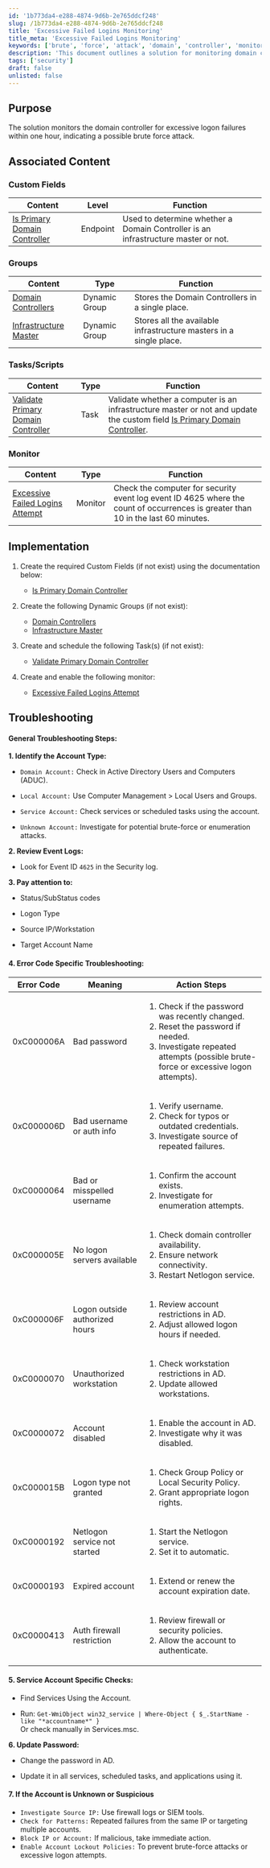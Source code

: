 ```yaml
---
id: '1b773da4-e288-4874-9d6b-2e765ddcf248'
slug: /1b773da4-e288-4874-9d6b-2e765ddcf248
title: 'Excessive Failed Logins Monitoring'
title_meta: 'Excessive Failed Logins Monitoring'
keywords: ['brute', 'force', 'attack', 'domain', 'controller', 'monitoring', 'security']
description: 'This document outlines a solution for monitoring domain controllers for excessive logon failures within a one-hour window, which may indicate a potential brute force attack. It includes details on custom fields, dynamic groups, tasks, and monitoring setup necessary for effective security management.'
tags: ['security']
draft: false
unlisted: false
---
```


## Purpose

The solution monitors the domain controller for excessive logon failures within one hour, indicating a possible brute force attack.

## Associated Content

### Custom Fields

| Content | Level | Function |
|---------|-------|----------|
| [Is Primary Domain Controller](/docs/b6a7c804-693c-4cf5-a60e-61dcb10ddcae) | Endpoint | Used to determine whether a Domain Controller is an infrastructure master or not. |

### Groups

| Content | Type | Function |
|---------|------|----------|
| [Domain Controllers](/docs/eeeb4ee0-d683-44fd-81cf-7f8872b71c68) | Dynamic Group | Stores the Domain Controllers in a single place. |
| [Infrastructure Master](/docs/c2c2d22b-f735-4ec5-91a6-a014ab2e84a8) | Dynamic Group | Stores all the available infrastructure masters in a single place. |

### Tasks/Scripts

| Content | Type | Function |
|---------|------|----------|
| [Validate Primary Domain Controller](/docs/7bc6ac21-322d-4630-836f-f00e93b94168) | Task | Validate whether a computer is an infrastructure master or not and update the custom field [Is Primary Domain Controller](/docs/b6a7c804-693c-4cf5-a60e-61dcb10ddcae). |

### Monitor

| Content | Type | Function |
|---------|------|----------|
| [Excessive Failed Logins Attempt](/docs/3691bc36-640e-4d39-8a41-0513d44c7d41) | Monitor | Check the computer for security event log event ID 4625 where the count of occurrences is greater than 10 in the last 60 minutes. |

## Implementation

1. Create the required Custom Fields (if not exist) using the documentation below:
   - [Is Primary Domain Controller](/docs/b6a7c804-693c-4cf5-a60e-61dcb10ddcae)

2. Create the following Dynamic Groups (if not exist):
   - [Domain Controllers](/docs/eeeb4ee0-d683-44fd-81cf-7f8872b71c68)
   - [Infrastructure Master](/docs/c2c2d22b-f735-4ec5-91a6-a014ab2e84a8)

3. Create and schedule the following Task(s) (if not exist):
   - [Validate Primary Domain Controller](/docs/7bc6ac21-322d-4630-836f-f00e93b94168)


4. Create and enable the following monitor:
   - [Excessive Failed Logins Attempt](/docs/3691bc36-640e-4d39-8a41-0513d44c7d41)

## Troubleshooting

#### **General Troubleshooting Steps:**

**1. Identify the Account Type:**

- `Domain Account:` Check in Active Directory Users and Computers (ADUC).

- `Local Account:` Use Computer Management > Local Users and Groups.
- `Service Account:` Check services or scheduled tasks using the account.
- `Unknown Account:` Investigate for potential brute-force or enumeration attacks.  

**2. Review Event Logs:**

- Look for Event ID `4625` in the Security log.

**3. Pay attention to:**

- Status/SubStatus codes

- Logon Type

- Source IP/Workstation

- Target Account Name

#### **4. Error Code Specific Troubleshooting:**

| Error Code   | Meaning                          |    Action Steps                                                                 |
|--------------|----------------------------------|------------------------------------------------------------------------------|
| 0xC000006A   | Bad password                     |<ol><li>Check if the password was recently changed.</li><li> Reset the password if needed.</li><li> Investigate repeated attempts (possible brute-force or excessive logon attempts).</li></ol>|
| 0xC000006D   | Bad username or auth info        | <ol><li>Verify username.</li><li>Check for typos or outdated credentials.</li><li>Investigate source of repeated failures.</li></ol> |
| 0xC0000064   | Bad or misspelled username       | <ol><li>Confirm the account exists.</li><li>Investigate for enumeration attempts.</li></ol>  |
| 0xC000005E   | No logon servers available       | <ol><li>Check domain controller availability.</li><li>Ensure network connectivity.</li><li>Restart Netlogon service.</li></ol>|
| 0xC000006F   | Logon outside authorized hours   | <ol><li>Review account restrictions in AD.</li><li>Adjust allowed logon hours if needed.</li></ol> |
| 0xC0000070   | Unauthorized workstation         | <ol><li>Check workstation restrictions in AD.</li><li> Update allowed workstations.</li></ol> |
| 0xC0000072   | Account disabled                 | <ol><li>Enable the account in AD.</li><li>Investigate why it was disabled.</li></ol>   |
| 0xC000015B   | Logon type not granted           | <ol><li>Check Group Policy or Local Security Policy.</li><li> Grant appropriate logon rights.</li></ol>|
| 0xC0000192   | Netlogon service not started     | <ol><li>Start the Netlogon service.</li><li>Set it to automatic.</li></ol>                 |
| 0xC0000193   | Expired account                  | <ol><li>Extend or renew the account expiration date.</li></ol>        |
| 0xC0000413   | Auth firewall restriction        | <ol><li>Review firewall or security policies.</li><li>Allow the account to authenticate.</li></ol>|


#### **5. Service Account Specific Checks:**

- Find Services Using the Account.

- Run: `Get-WmiObject win32_service | Where-Object { $_.StartName -like "*accountname*" }`  
Or check manually in Services.msc.

**6. Update Password:**

- Change the password in AD.

- Update it in all services, scheduled tasks, and applications using it.

#### **7. If the Account is Unknown or Suspicious**

- `Investigate Source IP:` Use firewall logs or SIEM tools.  
- `Check for Patterns:` Repeated failures from the same IP or targeting multiple accounts.
- `Block IP or Account:` If malicious, take immediate action.  
- `Enable Account Lockout Policies:` To prevent brute-force attacks or excessive logon attempts.
